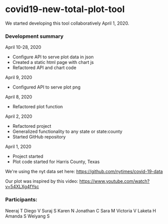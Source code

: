# covid19-new-total-plot-tool

We started developing this tool collaboratively April 1, 2020.

### Development summary

April 10-28, 2020
- Configure API to serve plot data in json
- Created a static html page with chart js
- Refactored API and chart code

April 9, 2020
- Configured API to serve plot png

April 8, 2020
- Refactored plot function

April 2, 2020
- Refactored project
- Generalized functionality to any state or state:county
- Started GitHub repository

April 1, 2020
- Project started
- Plot code started for Harris County, Texas



We're using the nyt data set here: https://github.com/nytimes/covid-19-data

Our plot was inspired by this video: https://www.youtube.com/watch?v=54XLXg4fYsc


### Participants:
Neeraj T
Diego V
Suraj S
Karen N
Jonathan C
Sara M
Victoria V
Laketa H
Amanda S
Weiyang S
